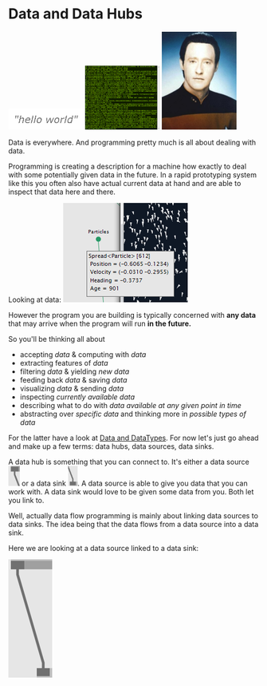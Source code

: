 # Data and Data Hubs
<img src="small.bmp" width="150" title="small data" />
<img src="big.bmp" width="150" title="big data"/>
<img src="brentspiner1.jpg" width="150" title="Mr. Data"/>

Data is everywhere. And programming pretty much is all about dealing with data. 

Programming is creating a description for a machine how exactly to deal with some potentially given data in the future. 
In a rapid prototyping system like this you often also have actual current data at hand and are able to inspect that data here and there. 

Looking at data:
<img src="tooltip.png" />

However the program you are building is typically concerned with __any data__ that may arrive when the program will run __in the future.__

So you'll be thinking all about
* accepting _data_ & computing with _data_ 
* extracting features of _data_
* filtering _data_ & yielding _new data_
* feeding back _data_ & saving _data_
* visualizing _data_ & sending _data_
* inspecting _currently available data_
* describing what to do with _data available at any given point in time_ 
* abstracting over _specific data_ and thinking more in _possible types of data_

For the latter have a look at [Data and DataTypes](data.md).
For now let's just go ahead and make up a few terms: data hubs, data sources, data sinks.

A data hub is something that you can connect to. It's either a data source <img src="data source.png" height="40" /> or a data sink <img src="data sink.png" height="40" />. 
A data source is able to give you data that you can work with. A data sink would love to be given some data from you. 
Both let you link to. 

Well, actually data flow programming is mainly about linking data sources to data sinks. The idea being that the data flows from a data source into a data sink.

Here we are looking at a data source linked to a data sink: 

<img src="hubs.png" />